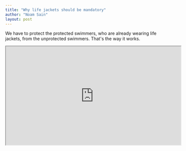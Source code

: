 ```yaml
---
title: "Why life jackets should be mandatory"
author: "Noam Sain"
layout: post
---
```


We have to protect the protected swimmers, who are already wearing life jackets, from the unprotected swimmers. That's the way it works.

<iframe height="315" id="lbry-iframe" src="https://odysee.com/$/embed/why-life-jackets-should-be-mandatory!/ccdb1215a25f6457e7ba4590641a917e7fa770ed?r=4m1Z1NrU9eajM6KByeCJP4nRRb3o17eF" width="560"></iframe>